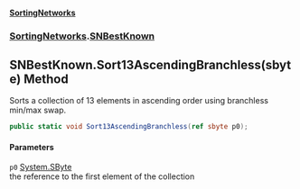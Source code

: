 #### [SortingNetworks](index.md 'index')
### [SortingNetworks](SortingNetworks.md 'SortingNetworks').[SNBestKnown](SortingNetworks_SNBestKnown.md 'SortingNetworks.SNBestKnown')
## SNBestKnown.Sort13AscendingBranchless(sbyte) Method
Sorts a collection of 13 elements in ascending order using branchless min/max swap.  
```csharp
public static void Sort13AscendingBranchless(ref sbyte p0);
```
#### Parameters
<a name='SortingNetworks_SNBestKnown_Sort13AscendingBranchless(sbyte)_p0'></a>
`p0` [System.SByte](https://docs.microsoft.com/en-us/dotnet/api/System.SByte 'System.SByte')  
the reference to the first element of the collection
  

